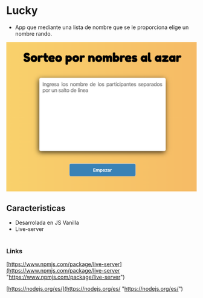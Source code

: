 # Lucky
- App que mediante una lista de nombre que se le proporciona elige un nombre rando.

 ![Screenshot](Lucky.png)

## Caracteristicas

- Desarrolada en JS Vanilla
- Live-server

# 


### Links

[https://www.npmjs.com/package/live-server](https://www.npmjs.com/package/live-server "https://www.npmjs.com/package/live-server")

[https://nodejs.org/es/](https://nodejs.org/es/ "https://nodejs.org/es/")

# 

